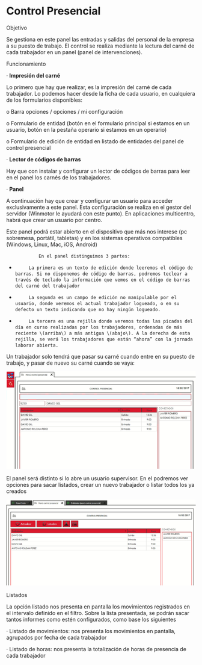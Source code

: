 # Control Presencial

Objetivo

Se gestiona en este panel las entradas y salidas del personal de la empresa a su puesto de trabajo. El control se realiza mediante la lectura del carné de cada trabajador en un panel \(panel de intervenciones\).

Funcionamiento

·         **Impresión del carné**      

Lo primero que hay que realizar, es la impresión del carné de cada trabajador. Lo podemos hacer desde la ficha de cada usuario, en cualquiera de los formularios disponibles:

o   Barra opciones / opciones / mi configuración

o   Formulario de entidad  \(botón en el formulario principal si estamos en un usuario, botón en la pestaña operario si estamos en un operario\)

o   Formulario de edición de entidad en listado de entidades del panel de control presencial

·         **Lector de códigos de barras**

Hay que con instalar y configurar un lector de códigos de barras para leer en el panel los carnés de los trabajadores.

·         **Panel**

A continuación hay que crear y configurar un usuario para acceder exclusivamente a este panel. Esta configuración se realiza en el gestor del servidor \(Winmotor le ayudará con este punto\). En aplicaciones multicentro, habrá que crear un usuario por centro.

Este panel podrá estar abierto en el dispositivo que más nos interese \(pc sobremesa, portátil, tabletas\) y en los sistemas operativos compatibles \(Windows, Linux, Mac, iOS, Android\)

                En el panel distinguimos 3 partes:

-          La primera es un texto de edición donde leeremos el código de barras. Si no disponemos de código de barras, podremos teclear a través de teclado la información que vemos en el código de barras del carné del trabajador

-          La segunda es un campo de edición no manipulable por el usuario, donde veremos el actual trabajador logueado, o en su defecto un texto indicando que no hay ningún logueado.

-          La tercera es una rejilla donde veremos todas las picadas del día en curso realizadas por los trabajadores, ordenadas de más reciente \(arriba\) a más antigua \(abajo\). A la derecha de esta rejilla, se verá los trabajadores que están “ahora” con la jornada laborar abierta.

Un trabajador solo tendrá que pasar su carné cuando entre en su puesto de trabajo, y pasar de nuevo su carné cuando se vaya:

![](../../.gitbook/assets/image%20%2824%29.png)

El panel será distinto si lo abre un usuario supervisor. En el podremos ver opciones para sacar listados, crear un nuevo trabajador o listar todos los ya creados

![](../../.gitbook/assets/image%20%2864%29.png)

Listados

La opción listado nos presenta en pantalla los movimientos registrados en el intervalo definido en el filtro. Sobre la lista presentada, se podrán sacar tantos informes como estén configurados, como base los siguientes

·         Listado de movimientos: nos presenta los movimientos en pantalla, agrupados por fecha de cada trabajador

·         Listado de horas: nos presenta la totalización de horas de presencia de cada trabajador

